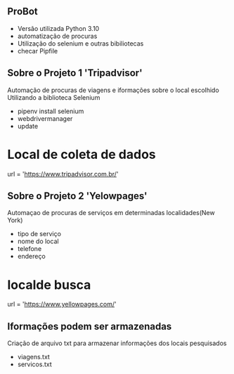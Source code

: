 ## ProBot
- Versão utilizada Python 3.10
- automatização de procuras
- Utilização do selenium e outras bibiliotecas
- checar Pipfile

## Sobre o Projeto 1 'Tripadvisor'
Automação de procuras de viagens e iformações sobre o local escolhido
Utilizando a biblioteca Selenium

- pipenv install selenium
- webdrivermanager
- update


# Local de coleta de dados
url = 'https://www.tripadvisor.com.br/'


## Sobre o Projeto 2 'Yelowpages'
Automaçao de procuras de serviços em determinadas localidades(New York)

- tipo de serviço
- nome do local
- telefone
- endereço

# localde busca
url = 'https://www.yellowpages.com/'


## Iformações podem ser armazenadas 
Criação de arquivo txt para armazenar informações dos locais pesquisados

- viagens.txt
- servicos.txt

